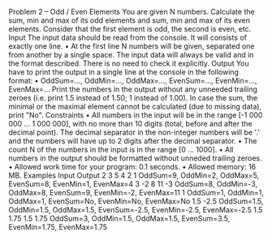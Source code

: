 Problem 2 – Odd / Even Elements
You are given N numbers. Calculate the sum, min and max of its odd elements and sum, min and max of its even elements. Consider that the first element is odd, the second is even, etc.
Input
The input data should be read from the console. It will consists of exactly one line.
•	At the first line N numbers will be given, separated one from another by a single space.
The input data will always be valid and in the format described. There is no need to check it explicitly.
Output
You have to print the output in a single line at the console in the following format:
•	OddSum=…, OddMin=…, OddMax=…, EvenSum=…, EvenMin=…, EvenMax=…
Print the numbers in the output without any unneeded trailing zeroes (i.e. print 1.5 instead of 1.50; 1 instead of 1.00). In case the sum, the minimal or the maximal element cannot be calculated (due to missing data), print "No".
Constraints
•	All numbers in the input will be in the range [-1 000 000 … 1 000 000], with no more than 10 digits (total, before and after the decimal point). The decimal separator in the non-integer numbers will be '.' and the numbers will have up to 2 digits after the decimal separator.
•	The count N of the numbers in the input is in the range [0 … 1000].
•	All numbers in the output should be formatted without unneded trailing zeroes.
•	Allowed work time for your program: 0.1 seconds.
•	Allowed memory: 16 MB.
Examples
Input              Output
2 3 5 4 2 1	       OddSum=9, OddMin=2, OddMax=5, EvenSum=8, EvenMin=1, EvenMax=4
3 -2 8 11 -3	     OddSum=8, OddMin=-3, OddMax=8, EvenSum=9, EvenMin=-2, EvenMax=11
1	                 OddSum=1, OddMin=1, OddMax=1, EvenSum=No, EvenMin=No, EvenMax=No
1.5 -2.5	         OddSum=1.5, OddMin=1.5, OddMax=1.5, EvenSum=-2.5, EvenMin=-2.5, EvenMax=-2.5
1.5 1.75 1.5 1.75	 OddSum=3, OddMin=1.5, OddMax=1.5, EvenSum=3.5, EvenMin=1.75, EvenMax=1.75

